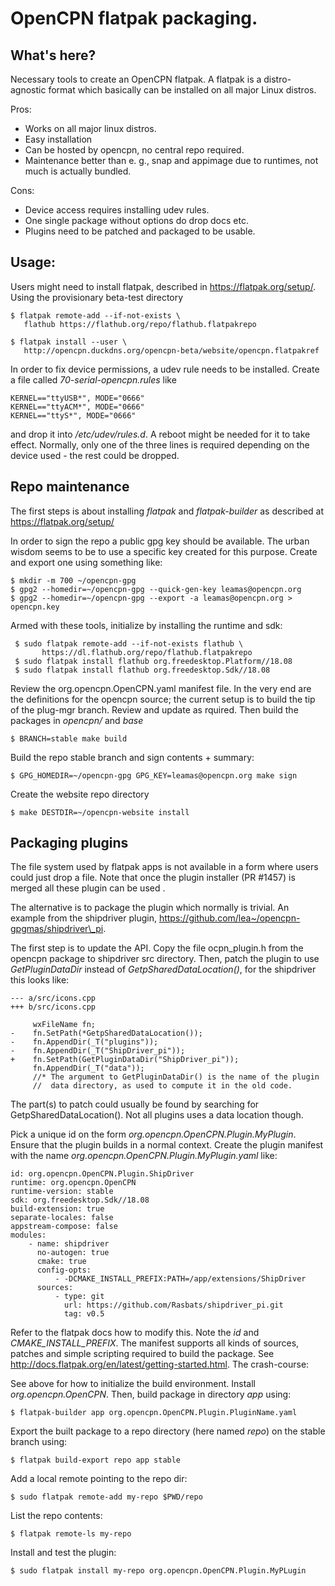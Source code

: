 OpenCPN flatpak packaging.
==========================

What's here?
------------
Necessary tools to create an OpenCPN flatpak. A flatpak is a distro-agnostic 
format which basically can be installed on all major Linux distros. 

Pros:
  
  - Works on all major linux distros.
  - Easy installation
  - Can be hosted by opencpn, no central repo required.
  - Maintenance better than e. g., snap and appimage due to runtimes, not
    much is actually bundled.

Cons:

  - Device access requires installing udev rules.
  - One single package without options do drop docs etc.
  - Plugins need to be patched and packaged to be usable.


Usage:
------

Users might need to install flatpak, described in https://flatpak.org/setup/.
Using the provisionary beta-test directory

    $ flatpak remote-add --if-not-exists \
       flathub https://flathub.org/repo/flathub.flatpakrepo

    $ flatpak install --user \
       http://opencpn.duckdns.org/opencpn-beta/website/opencpn.flatpakref


In order to fix device permissions, a udev rule needs to be installed. Create
a file called *70-serial-opencpn.rules* like

    KERNEL=="ttyUSB*", MODE="0666"
    KERNEL=="ttyACM*", MODE="0666"
    KERNEL=="ttyS*", MODE="0666"

and drop it into */etc/udev/rules.d*. A reboot might be needed for it to 
take effect. Normally, only one of the three lines is required depending
on the device used - the rest could be dropped.


Repo maintenance
----------------

The first steps is about installing *flatpak* and *flatpak-builder* as
described at https://flatpak.org/setup/

In order to sign the repo a public gpg key should be available. The
urban wisdom seems to be to use a specific key created for this purpose.
Create and export one using something like:

    $ mkdir -m 700 ~/opencpn-gpg
    $ gpg2 --homedir=~/opencpn-gpg --quick-gen-key leamas@opencpn.org
    $ gpg2 --homedir=~/opencpn-gpg --export -a leamas@opencpn.org > opencpn.key


Armed with these tools, initialize by installing the runtime and sdk:

     $ sudo flatpak remote-add --if-not-exists flathub \
           https://dl.flathub.org/repo/flathub.flatpakrepo
     $ sudo flatpak install flathub org.freedesktop.Platform//18.08
     $ sudo flatpak install flathub org.freedesktop.Sdk//18.08

Review the org.opencpn.OpenCPN.yaml manifest file. In the very end
are the definitions for the opencpn source; the current setup is
to build the tip of the plug-mgr branch.  Review and update as
rquired. Then build the packages in *opencpn/* and *base*

    $ BRANCH=stable make build

Build the repo stable branch and sign contents + summary:

    $ GPG_HOMEDIR=~/opencpn-gpg GPG_KEY=leamas@opencpn.org make sign

Create the website repo directory 

    $ make DESTDIR=~/opencpn-website install


Packaging plugins
-----------------

The file system used by flatpak apps is not available in a form where
users could just drop a file. Note that once the plugin installer
(PR #1457) is merged all these plugin can be used .

The alternative is to package the plugin which normally is
trivial. An example from the shipdriver plugin, 
https://github.com/lea~/opencpn-gpgmas/shipdriver\_pi.

The first step is to update the API. Copy the file ocpn\_plugin.h
from the opencpn package to shipdriver src directory. Then, patch
the plugin to use *GetPluginDataDir* instead of *GetpSharedDataLocation()*,
for  the shipdriver this looks like:

    --- a/src/icons.cpp
    +++ b/src/icons.cpp

         wxFileName fn;
    -    fn.SetPath(*GetpSharedDataLocation());
    -    fn.AppendDir(_T("plugins"));
    -    fn.AppendDir(_T("ShipDriver_pi"));
    +    fn.SetPath(GetPluginDataDir("ShipDriver_pi"));
         fn.AppendDir(_T("data"));
         //* The argument to GetPluginDataDir() is the name of the plugin
         //  data directory, as used to compute it in the old code.
 
The part(s) to patch could usually be found by searching for
GetpSharedDataLocation(). Not all plugins uses a data location though.

Pick a unique id on the form *org.opencpn.OpenCPN.Plugin.MyPlugin*. Ensure 
that the plugin builds in a normal context. Create the plugin manifest with 
the name *org.opencpn.OpenCPN.Plugin.MyPlugin.yaml* like:

    id: org.opencpn.OpenCPN.Plugin.ShipDriver
    runtime: org.opencpn.OpenCPN
    runtime-version: stable
    sdk: org.freedesktop.Sdk//18.08
    build-extension: true
    separate-locales: false
    appstream-compose: false
    modules: 
        - name: shipdriver
          no-autogen: true
          cmake: true
          config-opts: 
              - -DCMAKE_INSTALL_PREFIX:PATH=/app/extensions/ShipDriver
          sources: 
              - type: git
                url: https://github.com/Rasbats/shipdriver_pi.git
                tag: v0.5

Refer to the flatpak docs how to modify this. Note the *id* and 
*CMAKE_INSTALL_PREFIX*. The manifest supports all kinds of sources, patches 
and simple scripting required to build the package.  See
http://docs.flatpak.org/en/latest/getting-started.html. The crash-course:

See above for how to initialize the build environment. Install 
*org.opencpn.OpenCPN*. Then, build package in directory *app* using:

    $ flatpak-builder app org.opencpn.OpenCPN.Plugin.PluginName.yaml

Export the built package to a repo directory (here named *repo*) on the stable 
branch using:

    $ flatpak build-export repo app stable

Add a local remote pointing to the repo dir:

    $ sudo flatpak remote-add my-repo $PWD/repo

List the repo contents:

    $ flatpak remote-ls my-repo

Install and test the plugin:

    $ sudo flatpak install my-repo org.opencpn.OpenCPN.Plugin.MyPLugin
